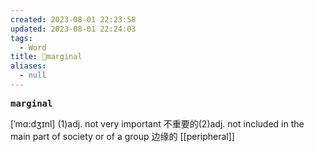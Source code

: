 ```yaml
---
created: 2023-08-01 22:23:58
updated: 2023-08-01 22:24:03
tags:
  - Word
title: 📖marginal
aliases:
  - null
---
```


<pre><strong>marginal</strong></pre>
[ˈmɑ:dʒɪnl]
(1)adj. not very important 不重要的(2)adj. not included in the main part of society or of a group 边缘的
[[peripheral]]
